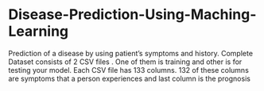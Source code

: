 # Disease-Prediction-Using-Maching-Learning
Prediction of a disease by using patient’s symptoms and history. Complete Dataset consists of 2 CSV files . One of them is training and other is for testing your model.  Each CSV file has 133 columns. 132 of these columns are symptoms that a person experiences and last column is the prognosis
